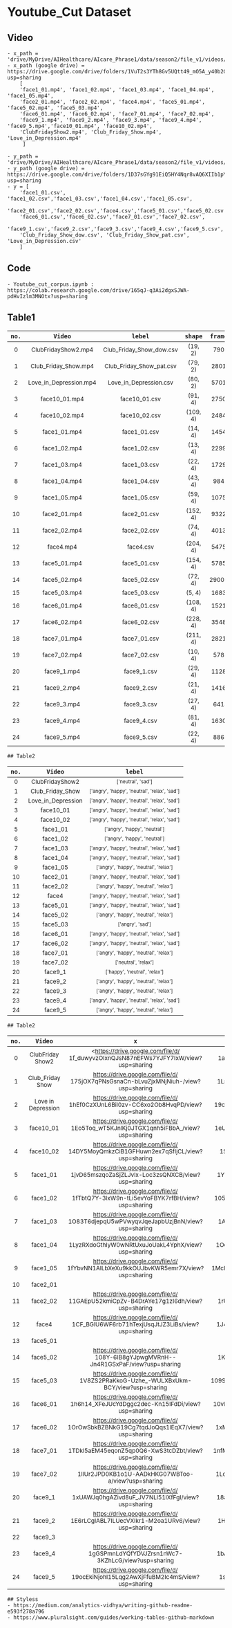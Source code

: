 # Youtube_Cut Dataset

## Video
```
- x_path = 'drive/MyDrive/AIHealthcare/AIcare_Phrase1/data/season2/file_v1/videos/' 
- x_path (google drive) = https://drive.google.com/drive/folders/1VuT2s3YTh8Gv5UQtt49_mO5A_y40b2G3?usp=sharing
	[
	'face1_01.mp4', 'face1_02.mp4', 'face1_03.mp4', 'face1_04.mp4', 'face1_05.mp4',
	'face2_01.mp4', 'face2_02.mp4', 'face4.mp4', 'face5_01.mp4', 'face5_02.mp4', 'face5_03.mp4',
	'face6_01.mp4', 'face6_02.mp4', 'face7_01.mp4', 'face7_02.mp4',
	'face9_1.mp4', 'face9_2.mp4', 'face9_3.mp4', 'face9_4.mp4', 'face9_5.mp4','face10_01.mp4', 'face10_02.mp4',
	'ClubFridayShow2.mp4', 'Club_Friday_Show.mp4', 'Love_in_Depression.mp4'
	 ]
```
```
- y_path = 'drive/MyDrive/AIHealthcare/AIcare_Phrase1/data/season2/file_v1/videos/'
- y_path (google drive) = https://drive.google.com/drive/folders/1D37sGYg91EiQ5HY4Nqr8vAQ6XIIb1pY9?usp=sharing		 	 
- y = [
	'face1_01.csv', 'face1_02.csv','face1_03.csv','face1_04.csv','face1_05.csv',
	'face2_01.csv','face2_02.csv','face4.csv','face5_01.csv','face5_02.csv','face5_03.csv',
	'face6_01.csv','face6_02.csv','face7_01.csv','face7_02.csv',
	'face9_1.csv','face9_2.csv','face9_3.csv','face9_4.csv','face9_5.csv','face10_01.csv','face10_02.csv',
	'Club_Friday_Show_dow.csv', 'Club_Friday_Show_pat.csv', 'Love_in_Depression.csv'
	]
```
				
## Code
	- Youtube_cut_corpus.ipynb : https://colab.research.google.com/drive/165qJ-q3Ai2dgxSJWA-pdHvIzlm3MNOtx?usp=sharing
	
<style>
  .markdown-body table td {
    font-size: 12px !important;
  }
</style>

## Table1
|```no.```|```Video```|```lebel```|```shape```|```frames```|```FPS```| 
| :---:| :---: | :---: | :---: | :---: | :---: |
|<sub>0</sup>|<sub>ClubFridayShow2.mp4</sup>|<sub>Club_Friday_Show_dow.csv</sup>|<sub>(19, 2)</sup>|<sub>7900</sup>|<sub>25</sup>|
|<sub>1</sup>|<sub>Club_Friday_Show.mp4</sup>|<sub>Club_Friday_Show_pat.csv</sup>|<sub>(79, 2)</sup>|<sub>28010</sup>|<sub>25</sup>|
|<sub>2</sup>|<sub>Love_in_Depression.mp4</sup>|<sub>Love_in_Depression.csv</sup>|<sub>(80, 2)</sup>|<sub>57017</sup>|<sub>25</sup>|
|<sub>3</sup>|<sub>face10_01.mp4</sup>|<sub>face10_01.csv</sup>|<sub>(91, 4)</sup>|<sub>27503</sup>|<sub>25</sup>|
|<sub>4</sup>|<sub>face10_02.mp4</sup>|<sub>face10_02.csv</sup>|<sub>(109, 4)</sup>|<sub>24843</sup>|<sub>29</sup>|
|<sub>5</sup>|<sub>face1_01.mp4</sup>|<sub>face1_01.csv</sup>|<sub>(14, 4)</sup>|<sub>14547</sup>|<sub>25</sup>|
|<sub>6</sup>|<sub>face1_02.mp4</sup>|<sub>face1_02.csv</sup>|<sub>(13, 4)</sup>|<sub>22999</sup>|<sub>50</sup>|
|<sub>7</sup>|<sub>face1_03.mp4</sup>|<sub>face1_03.csv</sup>|<sub>(22, 4)</sup>|<sub>17293</sup>|<sub>25</sup>|
|<sub>8</sup>|<sub>face1_04.mp4</sup>|<sub>face1_04.csv</sup>|<sub>(43, 4)</sup>|<sub>9845</sup>|<sub>25</sup>|
|<sub>9</sup>|<sub>face1_05.mp4</sup>|<sub>face1_05.csv</sup>|<sub>(59, 4)</sup>|<sub>10753</sup>|<sub>23</sup>|
|<sub>10</sup>|<sub>face2_01.mp4</sup>|<sub>face2_01.csv</sup>|<sub>(152, 4)</sup>|<sub>93229</sup>|<sub>59</sup>|
|<sub>11</sup>|<sub>face2_02.mp4</sup>|<sub>face2_02.csv</sup>|<sub>(74, 4)</sup>|<sub>40131</sup>|<sub>50</sup>|
|<sub>12</sup>|<sub>face4.mp4</sup>|<sub>face4.csv</sup>|<sub>(204, 4)</sup>|<sub>54752</sup>|<sub>25</sup>|
|<sub>13</sup>|<sub>face5_01.mp4</sup>|<sub>face5_01.csv</sup>|<sub>(154, 4)</sup>|<sub>57856</sup>|<sub>50</sup>|
|<sub>14</sup>|<sub>face5_02.mp4</sup>|<sub>face5_02.csv</sup>|<sub>(72, 4)</sup>|<sub>290084</sup>|<sub>60</sup>|
|<sub>15</sup>|<sub>face5_03.mp4</sup>|<sub>face5_03.csv</sup>|<sub>(5, 4)</sup>|<sub>16831</sup>|<sub>25</sup>|
|<sub>16</sup>|<sub>face6_01.mp4</sup>|<sub>face6_01.csv</sup>|<sub>(108, 4)</sup>|<sub>15216</sup>|<sub>25</sup>|
|<sub>17</sup>|<sub>face6_02.mp4</sup>|<sub>face6_02.csv</sup>|<sub>(228, 4)</sup>|<sub>35480</sup>|<sub>25</sup>|
|<sub>18</sup>|<sub>face7_01.mp4</sup>|<sub>face7_01.csv</sup>|<sub>(211, 4)</sup>|<sub>28211</sup>|<sub>25</sup>|
|<sub>19</sup>|<sub>face7_02.mp4</sup>|<sub>face7_02.csv</sup>|<sub>(10, 4)</sup>|<sub>5781</sup>|<sub>25</sup>|
|<sub>20</sup>|<sub>face9_1.mp4</sup>|<sub>face9_1.csv</sup>|<sub>(29, 4)</sup>|<sub>11288</sup>|<sub>29</sup>|
|<sub>21</sup>|<sub>face9_2.mp4</sup>|<sub>face9_2.csv</sup>|<sub>(21, 4)</sup>|<sub>14162</sup>|<sub>50</sup>|
|<sub>22</sup>|<sub>face9_3.mp4</sup>|<sub>face9_3.csv</sup>|<sub>(27, 4)</sup>|<sub>6414</sup>|<sub>25</sup>|
|<sub>23</sup>|<sub>face9_4.mp4</sup>|<sub>face9_4.csv</sup>|<sub>(81, 4)</sup>|<sub>16307</sup>|<sub>25</sup>|
|<sub>24</sup>|<sub>face9_5.mp4</sup>|<sub>face9_5.csv</sup>|<sub>(22, 4)</sup>|<sub>8864</sup>|<sub>25</sup>|

	## Table2
|```no.```|```Video```|```lebel```| 
| :---:| :---: | :---: | 
|<sub>0</sup>|<sub>ClubFridayShow2</sup>|<sub><sup>['neutral', 'sad']</sup></sub>|
|<sub>1</sup>|<sub>Club_Friday_Show</sup>|<sub><sup>['angry', 'happy', 'neutral', 'relax', 'sad']</sup></sub>|
|<sub>2</sup>|<sub>Love_in_Depression</sup>|<sub><sup>['angry', 'happy', 'neutral', 'relax', 'sad']</sup></sub>|
|<sub>3</sup>|<sub>face10_01</sup>|<sub><sup>['angry', 'happy', 'neutral', 'relax', 'sad']</sup></sub>|
|<sub>4</sup>|<sub>face10_02</sup>|<sub><sup>['angry', 'happy', 'neutral', 'relax', 'sad']</sup></sub>|
|<sub>5</sup>|<sub>face1_01</sup>|<sub><sup>['angry', 'happy', 'neutral']</sup></sub>|
|<sub>6</sup>|<sub>face1_02</sup>|<sub><sup>['angry', 'happy', 'neutral']</sup></sub>|
|<sub>7</sup>|<sub>face1_03</sup>|<sub><sup>['angry', 'happy', 'neutral', 'relax', 'sad']</sup></sub>|
|<sub>8</sup>|<sub>face1_04</sup>|<sub><sup>['angry', 'happy', 'neutral', 'relax', 'sad']</sup></sub>|
|<sub>9</sup>|<sub>face1_05</sup>|<sub><sup>['angry', 'happy', 'neutral', 'relax']</sup></sub>|
|<sub>10</sup>|<sub>face2_01</sup>|<sub><sup>['angry', 'happy', 'neutral', 'relax', 'sad']</sup></sub>|
|<sub>11</sup>|<sub>face2_02</sup>|<sub><sup>['angry', 'happy', 'neutral', 'relax']</sup></sub>|
|<sub>12</sup>|<sub>face4</sup>|<sub><sup>['angry', 'happy', 'neutral', 'relax', 'sad']</sup></sub>|
|<sub>13</sup>|<sub>face5_01</sup>|<sub><sup>['angry', 'happy', 'neutral', 'relax', 'sad']</sup></sub>|
|<sub>14</sup>|<sub>face5_02</sup>|<sub><sup>['angry', 'happy', 'neutral', 'relax']</sup></sub>|
|<sub>15</sup>|<sub>face5_03</sup>|<sub><sup>['angry', 'sad']</sup></sub>|
|<sub>16</sup>|<sub>face6_01</sup>|<sub><sup>['angry', 'happy', 'neutral', 'relax', 'sad']</sup></sub>|
|<sub>17</sup>|<sub>face6_02</sup>|<sub><sup>['angry', 'happy', 'neutral', 'relax', 'sad']</sup></sub>|
|<sub>18</sup>|<sub>face7_01</sup>|<sub><sup>['angry', 'happy', 'neutral', 'relax']</sup></sub>|
|<sub>19</sup>|<sub>face7_02</sup>|<sub><sup>['neutral', 'relax']</sup></sub>|
|<sub>20</sup>|<sub>face9_1</sup>|<sub><sup>['happy', 'neutral', 'relax']</sup></sub>|
|<sub>21</sup>|<sub>face9_2</sup>|<sub><sup>['angry', 'happy', 'neutral', 'relax']</sup></sub>|
|<sub>22</sup>|<sub>face9_3</sup>|<sub><sup>['angry', 'happy', 'neutral', 'relax']</sup></sub>|
|<sub>23</sup>|<sub>face9_4</sup>|<sub><sup>['angry', 'happy', 'neutral', 'relax', 'sad']</sup></sub>|
|<sub>24</sup>|<sub>face9_5</sup>|<sub><sup>['angry', 'happy', 'neutral', 'relax']</sup></sub>|

	## Table2
|```no.```|```Video```|```x```|```y```| 
| :---:| :---: | :---: | :---: | 
|<sub>0</sub>|<sub>ClubFriday<br>Show2</sub>|<sub><https://drive.google.com/file/d/<br>1f_duwyvzOIxnQJsN87nEFWs7YJFY7IxW/view?usp=sharing</sub>|<sub>https://drive.google.com/file/d/<br>1aytbVCulR4CDDsqIasaUH5Get1XafFMB/view?usp=sharing</sub>|
|<sub>1</sub>|<sub>Club_Friday<br>Show</sub>|<sub>https://drive.google.com/file/d/<br>175jOX7qPNsGsnaCn-bLvuZjxMNjNiuh-/view?usp=sharing</sub>|<sub>https://drive.google.com/file/d/<br>1LsNdhd-3tUj_UbH6laurMd8YBEJAH2TF/view?usp=sharing</sub>|
|<sub>2</sub>|<sub>Love in<br>Depression</sub>|<sub>https://drive.google.com/file/d/<br>1hEf0CzXUnL6Bil0zv-CC6xo2Ob8HvqPD/view?usp=sharing</sub>|<sub>https://drive.google.com/file/d/<br>19cUhX3QHm9vYSF6IxVpet-Sw1uaK7CkB/view?usp=sharing</sub>|
|<sub>3</sub>|<sub>face10_01</sub>|<sub>https://drive.google.com/file/d/<br>1Eo5Toq_wT5KJnlKj0JTGX1qnh5iFBbA_/view?usp=sharing</sup>|<sub>https://drive.google.com/file/d/<br>1eUtcFQ-VQ5-Ohv2WfUo5jNUxe34_3eEw/view?usp=sharing</sup>|
|<sub>4</sub>|<sub>face10_02</sub>|<sub>https://drive.google.com/file/d/<br>14DY5MoyQmkzCiB1GFHuwn2ex7qSfIjCL/view?usp=sharing</sub>|<sub>https://drive.google.com/file/d/<br>1S2mZi1l1_vxAL176mr3LeMA_lrCfZfhY/view?usp=sharing</sub>|
|<sub>5</sub>|<sub>face1_01</sub>|<sub>https://drive.google.com/file/d/<br>1jvD65mszqoZaSjZLJvlx-Loc3zsQNXCB/view?usp=sharing</sub>|<sub>https://drive.google.com/file/d/<br>1Y7vapjuxd9daKjC8PeZtWT5yek8XOnCn/view?usp=sharing</sub>|
|<sub>6</sub>|<sub>face1_02</sub>|<sub>https://drive.google.com/file/d/<br>1fTbtQ7Y-3lxW9n-tLi5evYoFBYK7rfBH/view?usp=sharing</sub>|<sub>https://drive.google.com/file/d/<br>105H0RT9iCVO0uwgy_s8lbWAm7QglMZ0V/view?usp=sharing</sub>|
|<sub>7</sub>|<sub>face1_03</sub>|<sub>https://drive.google.com/file/d/<br>1O83T6djepqU5wPVwyqvJqeJapbUzjBnN/view?usp=sharing</sub>|<sub>https://drive.google.com/file/d/<br>1AI-Cl2V4tmL4GocnrQrbphNT29sT_Ex2/view?usp=sharing</sub>|
|<sub>8</sub>|<sub>face1_04</sub>|<sub>https://drive.google.com/file/d/<br>1LyzRXdoGthIyW0wNRtUxuJoUakL4YphX/view?usp=sharing</sub>|<sub>https://drive.google.com/file/d/<br>1OeV28yGNqvzlJQ7yYiBmP6Q0TnrFMtn6/view?usp=sharing</sub>|
|<sub>9</sub>|<sub>face1_05</sub>|<sub>https://drive.google.com/file/d/<br>1fYbvNN1AlLbXeXu9kkOUJbvKWR5emr7X/view?usp=sharing</sub>|<sub>https://drive.google.com/file/d/<br>1McHmdM1aP5MVxYvLWUuQ6Tr6g6B8LhjN/view?usp=sharing</sub>|
|<sub>10</sub>|<sub>face2_01</sub>|   |   |
|<sub>11</sub>|<sub>face2_02</sub>|<sub>https://drive.google.com/file/d/<br>11GAEpU52kmiCpZv-B4DrAYe17g1zI6dh/view?usp=sharing</sub>|<sub>https://drive.google.com/file/d/<br>1rUlSbXdQPunmktQaNntFFOmql-6Dboj-/view?usp=sharing</sub>|
|<sub>12</sub>|<sub>face4</sub>|<sub>https://drive.google.com/file/d/<br>1CF_BGlU6WF6rb71hTexjUsqJtJZ3LiBs/view?usp=sharing</sub>|<sub>https://drive.google.com/file/d/<br>1J4GPhgmv4bCgSZlvm22Mx4nEzx9dklBl/view?usp=sharing</sub>|
|<sub>13</sub>|<sub>face5_01</sub>|   |   |
|<sub>14</sub>|<sub>face5_02</sub>|<sub>https://drive.google.com/file/d/<br>108Y-6IB8gYJpwgMVRnH--Jn4R1GSxPaF/view?usp=sharing</sub>|<sub>https://drive.google.com/file/d/<br>1K3y5cDTyC-8YMtXswrkr1XKiu9Br70ot/view?usp=sharing</sub>|
|<sub>15</sub>|<sub>face5_03</sub>|<sub>https://drive.google.com/file/d/<br>1V8ZS2PRaKkoG-Uzhe_-WULXBxUkm-BCY/view?usp=sharing</sub>|<sub>https://drive.google.com/file/d/<br>109SCnJwb60P6BXBtOMkBmwLzRHG5DDGE/view?usp=sharing</sub>|
|<sub>16</sub>|<sub>face6_01</sub>|<sub>https://drive.google.com/file/d/<br>1h6h14_XFeJUcYdDggc2dec-Kn15IFdDi/view?usp=sharing</sub>|<sub>https://drive.google.com/file/d/<br>10vPQms7PraN3uFefwWZVhXdGUsRqK7o4/view?usp=sharing</sub>|
|<sub>17</sub>|<sub>face6_02</sub>|<sub>https://drive.google.com/file/d/<br>1OrOwSbkBZBNkG19Cg7tqdJoQqs1lEqX7/view?usp=sharing</sub>|<sub>https://drive.google.com/file/d/<br>1xMnhhVNOB9SwwR9LYlsP4htHLkz-X6nr/view?usp=sharing</sub>|
|<sub>18</sub>|<sub>face7_01</sub>|<sub>https://drive.google.com/file/d/<br>1TDkl5aEM45eqonZ5qp0Q6-XwS3tcDZbt/view?usp=sharing</sub>|<sub>https://drive.google.com/file/d/<br>1nfMOiCo00MgUSBN-DsV5mJOE2zDE-Vbt/view?usp=sharing</sub>|
|<sub>19</sub>|<sub>face7_02</sub>|<sub>https://drive.google.com/file/d/<br>1lIUr2JPD0KB1o1U-AADkHKG07WBToo-a/view?usp=sharing</sub>|<sub>https://drive.google.com/file/d/<br>1Lo37MFomk305r8fp9r47kQG2PKyEVnfB/view?usp=sharing</sub>|
|<sub>20</sub>|<sub>face9_1</sub>|<sub>https://drive.google.com/file/d/<br>1xUAWJq0hgAZivd8uF_JV7NLl51lXfFgI/view?usp=sharing</sub>|<sub>https://drive.google.com/file/d/<br>18au3wSwHlsqlG4C2a6Tpq1cSmUtjRnWI/view?usp=sharing</sub>|
|<sub>21</sub>|<sub>face9_2</sub>|<sub>https://drive.google.com/file/d/<br>1E6rLCglABL7ILUecVXIkr1-M2oa1URv6/view?usp=sharing</sub>|<sub>https://drive.google.com/file/d/<br>1Hu8ok1ck33XFBBJl-j2jS4GqFA_vmZDZ/view?usp=sharing</sub>|
|<sub>22</sub>|<sub>face9_3</sub>|   |   |
|<sub>23</sub>|<sub>face9_4</sub>|<sub>https://drive.google.com/file/d/<br>1gGSPmnLdYQfYDVJZrsn1nWc7-3KZhLcG/view?usp=sharing</sub>|<sub>https://drive.google.com/file/d/<br>1bAaK16B40FhWAtFANHE_mhtI_xAG1f4h/view?usp=sharing</sub>|
|<sub>24</sub>|<sub>face9_5</sub>|<sub>https://drive.google.com/file/d/<br>19ocEkiNjohI15Lqg2AwXjFfuBM2Ic4mS/view?usp=sharing</sub>|<sub>https://drive.google.com/file/d/<br>1s5bAFp2LJVmlrnIznVKB47xffD43JaXs/view?usp=sharing</sub>|



	## Styless
	- https://medium.com/analytics-vidhya/writing-github-readme-e593f278a796
	- https://www.pluralsight.com/guides/working-tables-github-markdown
	